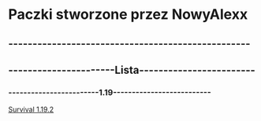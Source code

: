 <h1>Paczki stworzone przez NowyAlexx</h1>
<h2>--------------------------------------------------</h2>
<h2>----------------------Lista------------------------</h2>
<h3>------------------------1.19--------------------------</h3>
<a href="">Survival 1.19.2</a>
